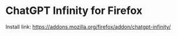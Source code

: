 # ChatGPT Infinity for Firefox

Install link: https://addons.mozilla.org/firefox/addon/chatgpt-infinity/
